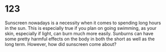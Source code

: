 # 123

Sunscreen nowadays is a necessity when it comes to spending long hours in the sun. This is especially true if you plan on going swimming, as your skin, especially if light, can burn much more easily. Sunburns can have some pretty harmful effects on the body in both the short as well as the long term. However, how did sunscreen come about?